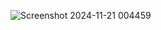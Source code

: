 ![Screenshot 2024-11-21 004459](https://github.com/user-attachments/assets/01dfbfa0-15a7-411c-a589-65a33be2d29a)
